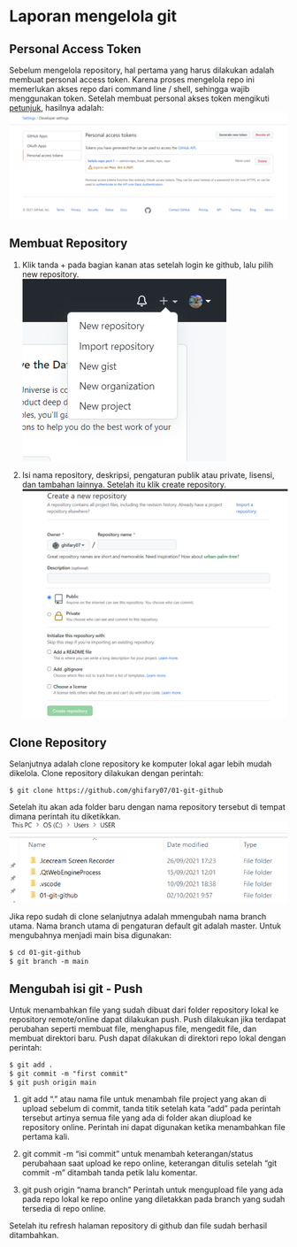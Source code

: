 # Laporan mengelola git

## Personal Access Token

Sebelum mengelola repository, hal pertama yang harus dilakukan adalah membuat personal access token.
Karena proses mengelola repo ini memerlukan akses repo dari command line / shell, sehingga wajib menggunakan token.
Setelah membuat personal akses token mengikuti [petunjuk](https://docs.github.com/en/authentication/keeping-your-account-and-data-secure/creating-a-personal-access-token), hasilnya adalah:
![tokenconfig](images/03/auth.png)

## Membuat Repository

1. Klik tanda + pada bagian kanan atas setelah login ke github, lalu pilih new repository.                      
![repo](images/03/repo1.png)

2. Isi nama repository, deskripsi, pengaturan publik atau private, lisensi, dan tambahan lainnya. Setelah itu klik create repository.
![repo](images/03/repo2.png)

## Clone Repository

Selanjutnya adalah clone repository ke komputer lokal agar lebih mudah dikelola. Clone repository dilakukan dengan perintah:

```
$ git clone https://github.com/ghifary07/01-git-github
```

Setelah itu akan ada folder baru dengan nama repository tersebut di tempat dimana perintah itu diketikkan.
![repo](images/03/repo3.png)

Jika repo sudah di clone selanjutnya adalah mmengubah nama branch utama.
Nama branch utama di pengaturan default git adalah master.
Untuk mengubahnya menjadi main bisa digunakan:

```
$ cd 01-git-github
$ git branch -m main
```

## Mengubah isi git - Push

Untuk menambahkan file yang sudah dibuat dari folder repository lokal ke repository remote/online dapat dilakukan push.
Push dilakukan jika terdapat perubahan seperti membuat file, menghapus file, mengedit file, dan membuat direktori baru.
Push dapat dilakukan di direktori repo lokal dengan perintah:

```
$ git add . 
$ git commit -m "first commit" 
$ git push origin main
```
1. git add “.” atau nama file
untuk menambah file project yang akan di upload sebelum di commit, tanda titik setelah kata “add” pada perintah tersebut artinya semua file yang ada di folder akan diupload ke repository online. Perintah ini dapat digunakan ketika menambahkan file pertama kali. 

1. git commit -m “isi commit”
untuk menambah keterangan/status perubahaan saat upload ke repo online, keterangan ditulis setelah “git commit -m” ditambah tanda petik lalu komentar.

3. git push origin “nama branch”
Perintah untuk mengupload file yang ada pada repo lokal ke repo online yang diletakkan pada branch yang sudah tersedia di repo online.

Setelah itu refresh halaman repository di github dan file sudah berhasil ditambahkan.